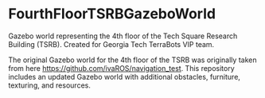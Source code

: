 # FourthFloorTSRBGazeboWorld
Gazebo world representing the 4th floor of the Tech Square Research Building (TSRB). Created for Georgia Tech TerraBots VIP team.

The original Gazebo world for the 4th floor of the TSRB was originally taken from here https://github.com/ivaROS/navigation_test. This repository includes an updated Gazebo world with additional obstacles, furniture, texturing, and resources.
